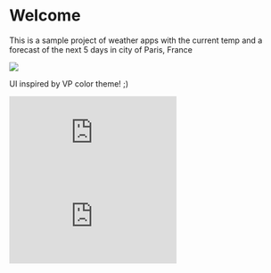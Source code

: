 # Welcome
This is a sample project of weather apps with the current temp and a forecast of the next 5 days in city of Paris, France

![](http://www.lespetitsbilingues.com/wp-content/uploads/2015/03/logo_Vente-Privee_H_RVB-1024x186.png)

UI inspired by VP color theme! ;)

 
![](http://www.hostingpics.net/viewer.php?id=382844SimulatorScreenShotDec31201635904AM.png)
![](http://www.hostingpics.net/viewer.php?id=655629SimulatorScreenShotDec31201635910AM.png)
